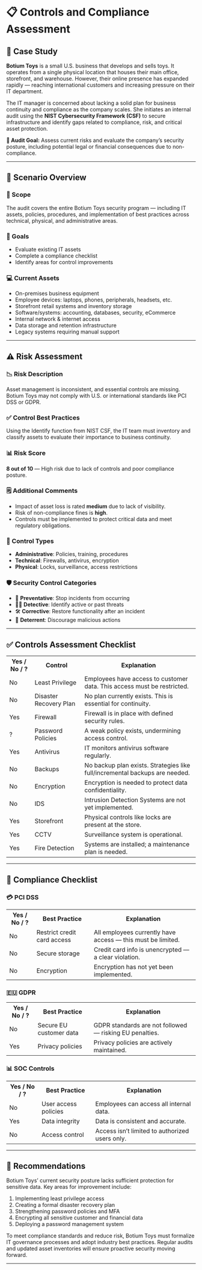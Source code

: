 <h1>📋 Controls and Compliance Assessment</h1>

<h2>🧪 Case Study</h2>

<p><b>Botium Toys</b> is a small U.S. business that develops and sells toys. It operates from a single physical location that houses their main office, storefront, and warehouse. However, their online presence has expanded rapidly — reaching international customers and increasing pressure on their IT department.</p>

<p>The IT manager is concerned about lacking a solid plan for business continuity and compliance as the company scales. She initiates an internal audit using the <b>NIST Cybersecurity Framework (CSF)</b> to secure infrastructure and identify gaps related to compliance, risk, and critical asset protection.</p>

<p><b>🎯 Audit Goal:</b> Assess current risks and evaluate the company’s security posture, including potential legal or financial consequences due to non-compliance.</p>

<hr>

<h2>📂 Scenario Overview</h2>

<h3>🧭 Scope</h3>
The audit covers the entire Botium Toys security program — including IT assets, policies, procedures, and implementation of best practices across technical, physical, and administrative areas.

<h3>🎯 Goals</h3>
<ul>
  <li>Evaluate existing IT assets</li>
  <li>Complete a compliance checklist</li>
  <li>Identify areas for control improvements</li>
</ul>

<h3>💻 Current Assets</h3>
<ul>
  <li>On-premises business equipment</li>
  <li>Employee devices: laptops, phones, peripherals, headsets, etc.</li>
  <li>Storefront retail systems and inventory storage</li>
  <li>Software/systems: accounting, databases, security, eCommerce</li>
  <li>Internal network & internet access</li>
  <li>Data storage and retention infrastructure</li>
  <li>Legacy systems requiring manual support</li>
</ul>

<hr>

<h2>⚠️ Risk Assessment</h2>

<h3>📉 Risk Description</h3>
<p>Asset management is inconsistent, and essential controls are missing. Botium Toys may not comply with U.S. or international standards like PCI DSS or GDPR.</p>

<h3>✅ Control Best Practices</h3>
<p>Using the Identify function from NIST CSF, the IT team must inventory and classify assets to evaluate their importance to business continuity.</p>

<h3>📊 Risk Score</h3>
<p><b>8 out of 10</b> — High risk due to lack of controls and poor compliance posture.</p>

<h3>🗒️ Additional Comments</h3>
<ul>
  <li>Impact of asset loss is rated <b>medium</b> due to lack of visibility.</li>
  <li>Risk of non-compliance fines is <b>high</b>.</li>
  <li>Controls must be implemented to protect critical data and meet regulatory obligations.</li>
</ul>

<h3>🔐 Control Types</h3>
<ul>
  <li><b>Administrative</b>: Policies, training, procedures</li>
  <li><b>Technical</b>: Firewalls, antivirus, encryption</li>
  <li><b>Physical</b>: Locks, surveillance, access restrictions</li>
</ul>

<h3>🛡️ Security Control Categories</h3>
<ul>
  <li>🛑 <b>Preventative</b>: Stop incidents from occurring</li>
  <li>🕵️‍♀️ <b>Detective</b>: Identify active or past threats</li>
  <li>🛠️ <b>Corrective</b>: Restore functionality after an incident</li>
  <li>🚫 <b>Deterrent</b>: Discourage malicious actions</li>
</ul>

<hr>

<h2>✅ Controls Assessment Checklist</h2>

<table>
  <tr><th>Yes / No / ?</th><th>Control</th><th>Explanation</th></tr>
  <tr><td>No</td><td>Least Privilege</td><td>Employees have access to customer data. This access must be restricted.</td></tr>
  <tr><td>No</td><td>Disaster Recovery Plan</td><td>No plan currently exists. This is essential for continuity.</td></tr>
  <tr><td>Yes</td><td>Firewall</td><td>Firewall is in place with defined security rules.</td></tr>
  <tr><td>?</td><td>Password Policies</td><td>A weak policy exists, undermining access control.</td></tr>
  <tr><td>Yes</td><td>Antivirus</td><td>IT monitors antivirus software regularly.</td></tr>
  <tr><td>No</td><td>Backups</td><td>No backup plan exists. Strategies like full/incremental backups are needed.</td></tr>
  <tr><td>No</td><td>Encryption</td><td>Encryption is needed to protect data confidentiality.</td></tr>
  <tr><td>No</td><td>IDS</td><td>Intrusion Detection Systems are not yet implemented.</td></tr>
  <tr><td>Yes</td><td>Storefront</td><td>Physical controls like locks are present at the store.</td></tr>
  <tr><td>Yes</td><td>CCTV</td><td>Surveillance system is operational.</td></tr>
  <tr><td>Yes</td><td>Fire Detection</td><td>Systems are installed; a maintenance plan is needed.</td></tr>
</table>

<hr>

<h2>📜 Compliance Checklist</h2>

<h3>💳 PCI DSS</h3>

<table>
  <tr><th>Yes / No / ?</th><th>Best Practice</th><th>Explanation</th></tr>
  <tr><td>No</td><td>Restrict credit card access</td><td>All employees currently have access — this must be limited.</td></tr>
  <tr><td>No</td><td>Secure storage</td><td>Credit card info is unencrypted — a clear violation.</td></tr>
  <tr><td>No</td><td>Encryption</td><td>Encryption has not yet been implemented.</td></tr>
</table>

<h3>🇪🇺 GDPR</h3>

<table>
  <tr><th>Yes / No / ?</th><th>Best Practice</th><th>Explanation</th></tr>
  <tr><td>No</td><td>Secure EU customer data</td><td>GDPR standards are not followed — risking EU penalties.</td></tr>
  <tr><td>Yes</td><td>Privacy policies</td><td>Privacy policies are actively maintained.</td></tr>
</table>

<h3>📊 SOC Controls</h3>

<table>
  <tr><th>Yes / No / ?</th><th>Best Practice</th><th>Explanation</th></tr>
  <tr><td>No</td><td>User access policies</td><td>Employees can access all internal data.</td></tr>
  <tr><td>Yes</td><td>Data integrity</td><td>Data is consistent and accurate.</td></tr>
  <tr><td>No</td><td>Access control</td><td>Access isn’t limited to authorized users only.</td></tr>
</table>

<hr>

<h2>📌 Recommendations</h2>

<p>Botium Toys’ current security posture lacks sufficient protection for sensitive data. Key areas for improvement include:</p>

<ol>
  <li>Implementing least privilege access</li>
  <li>Creating a formal disaster recovery plan</li>
  <li>Strengthening password policies and MFA</li>
  <li>Encrypting all sensitive customer and financial data</li>
  <li>Deploying a password management system</li>
</ol>

<p>To meet compliance standards and reduce risk, Botium Toys must formalize IT governance processes and adopt industry best practices. Regular audits and updated asset inventories will ensure proactive security moving forward.</p>

<hr>
